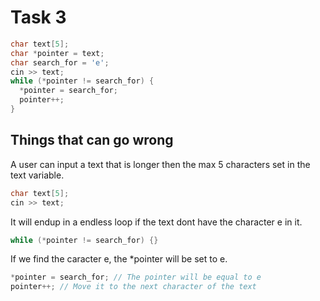 # Task 3

```cpp
char text[5];
char *pointer = text;
char search_for = 'e';
cin >> text;
while (*pointer != search_for) {
  *pointer = search_for;
  pointer++;
}
```

## Things that can go wrong

A user can input a text that is longer then the max 5 characters set in the text variable.

```cpp
char text[5];
cin >> text;
```

It will endup in a endless loop if the text dont have the character e in it.

```cpp
while (*pointer != search_for) {}
```

If we find the caracter e, the \*pointer will be set to e.

```cpp
*pointer = search_for; // The pointer will be equal to e
pointer++; // Move it to the next character of the text
```
